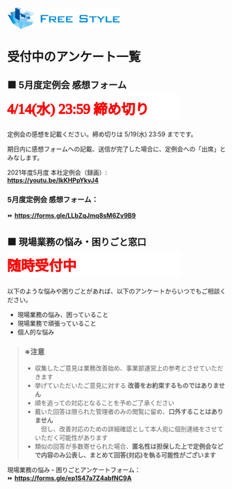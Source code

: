![](./logo.png)

# 受付中のアンケート一覧

<!-- ## ⬛ Java 補強カリキュラムの説明動画視聴アンケート  ![4/6(火) 23:59 締め切り](./closing-monthly-meeting-2021-03.svg)

Java 補強カリキュラムの説明動画の視聴が完了しましたら、以下のアンケートフォームより完了報告をお願いします。

■リニューアルサイト   
Java Bootcamp:    
https://fs5013-furi-sutao.github.io/java-bootcamp/

■説明動画    
https://youtu.be/CkWeF0FniP4

説明動画の視聴完了報告アンケートフォーム：  
⏩ **https://forms.gle/TXahVjL3yEYih5mt8**   -->  

<!-- ## ⬛ 5月度定例会 参加可否アンケート  ![4/28(水) 23:59 締め切り](./closing-monthly-meeting-2021-05.svg)

5月度の定例会は、5/14(金) 19:30 ～ リモート（Microsoft Teams）で行います。  

5月度定例会に出席できるか、業務都合で遅れるか、業務都合で出席できないかをアンケートで教えてください。  

5月度定例会 参加可否アンケートフォーム：  
⏩ **https://forms.gle/28ZMa1PizurLo13EA** -->

## ⬛ 5月度定例会 感想フォーム  ![4/14(水) 23:59 締め切り](./closing-monthly-meeting-2021-03-impressions.svg)

定例会の感想を記載ください。締め切りは 5/19(水) 23:59 までです。

期日内に感想フォームへの記載、送信が完了した場合に、定例会への「出席」とみなします。

2021年度5月度 本社定例会（録画）:    
**https://youtu.be/lkKHPpYkvJ4**    

### 5月度定例会 感想フォーム：  
⏩ **https://forms.gle/LLbZqJmq8sM6Zv9B9**  

<!-- 当日定例会に参加できた方は、＜A＞のフォームのみを記載して送信してください
- 業務都合で参加できなかった方は、3/15(月) に展開される定例会の録画を見た上で、＜B＞のフォームのみを記載して送信してください

## A 🔵 当日参加者できた方向けのフォームはこちら
3月度定例会感想フォーム ：  
⏩ **https://forms.gle/RugVXiBPmEzdq8qe7** 

## B 🔵 業務都合で参加できなかった方向けのフォームはこちら
3月度定例会感想フォーム ：  
⏩ **https://forms.gle/vBR6zQ2LCNY7rGSk9**

## ⬛ 3月レク参加可否回答フォーム  ![3/17(水) 23:59 締め切り](./closing-monthly-meeting-2021-03-impressions.svg)

### レクの内容詳細
#### タイトル
オンラインボードゲーム交流会

#### 概要 
『ボードゲームアリーナ』というサイトを利用し、ボードゲームで交流を深めましょう！

#### 日時
3/20(土)
開始 14:00 ～ 解散 17:00 

たくさんのご参加、お待ちしてます！

P.S.
希望者が集まれば AmongUs 💃🏼 もやります

3月レク参加可否回答フォーム ：  
⏩ **https://forms.gle/uq5h3VMCsKHm3Xfr8** -->  

## ⬛ 現場業務の悩み・困りごと窓口  ![3/10(水) 23:59 締め切り](./always-accepting.svg)

以下のような悩みや困りごとがあれば、以下のアンケートからいつでもご相談ください。

- 現場業務の悩み、困っていること
- 現場業務で頑張っていること
- 個人的な悩み

> ### ※注意
> - 収集したご意見は業務改善始め、事業部運営上の参考とさせていただきます  
> - 挙げていただいたご意見に対する **改善をお約束するものではありません**  
> - 順を追っての対応となることを予めご了承ください  
> - 戴いた回答は限られた管理者のみの閲覧に留め、**口外することはありません**  
> 　但し、改善対応のための詳細確認として本人宛に個別連絡をさせていただく可能性があります  
> - 類似の回答が多数寄せられた場合、**匿名性は担保した上で定例会などで内容のみ公表し、まとめて回答(対応)を執る可能性がございます**  

現場業務の悩み・困りごとアンケートフォーム：  
⏩ **https://forms.gle/ep1S47a7Z4abfNC9A**  
